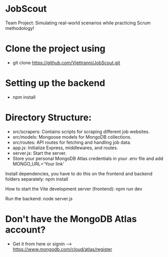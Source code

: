 # JobScout

Team Project: Simulating real-world scenarios while practicing Scrum methodology!

# Clone the project using 
- git clone https://github.com/Viettranni/JobScout.git

# Setting up the backend
- npm install

# Directory Structure:

- src/scrapers: Contains scripts for scraping different job websites.
- src/models: Mongoose models for MongoDB collections.
- src/routes: API routes for fetching and handling job data.
- app.js: Initialize Express, middlewares, and routes.
- server.js: Start the server.
- Store your personal MongoDB Atlas credentials in your .env file and add MONGO_URL='Your link'

Install dependencies, you have to do this on the frontend and backend folders separately: 
npm install

How to start the Vite development server (frontend): 
npm run dev

Run the backend: 
node server.js



# Don't have the MongoDB Atlas account? 
- Get it from here or signin --> https://www.mongodb.com/cloud/atlas/register

